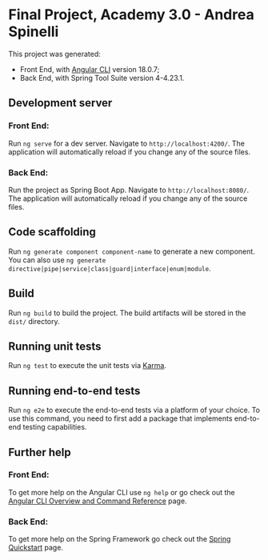 # Final Project, Academy 3.0 - Andrea Spinelli

This project was generated:<br> 
- Front End, with [Angular CLI](https://github.com/angular/angular-cli) version 18.0.7;
- Back End, with Spring Tool Suite version 4-4.23.1.

## Development server
### Front End:

Run `ng serve` for a dev server. Navigate to `http://localhost:4200/`. The application will automatically reload if you change any of the source files.

### Back End:

Run the project as Spring Boot App. Navigate to `http://localhost:8080/`. The application will automatically reload if you change any of the source files.

## Code scaffolding

Run `ng generate component component-name` to generate a new component. You can also use `ng generate directive|pipe|service|class|guard|interface|enum|module`.

## Build

Run `ng build` to build the project. The build artifacts will be stored in the `dist/` directory.

## Running unit tests

Run `ng test` to execute the unit tests via [Karma](https://karma-runner.github.io).

## Running end-to-end tests

Run `ng e2e` to execute the end-to-end tests via a platform of your choice. To use this command, you need to first add a package that implements end-to-end testing capabilities.

## Further help
### Front End:

To get more help on the Angular CLI use `ng help` or go check out the [Angular CLI Overview and Command Reference](https://angular.dev/tools/cli) page.

### Back End:

To get more help on the Spring Framework go check out the [Spring Quickstart](https://spring.io/quickstart) page.
